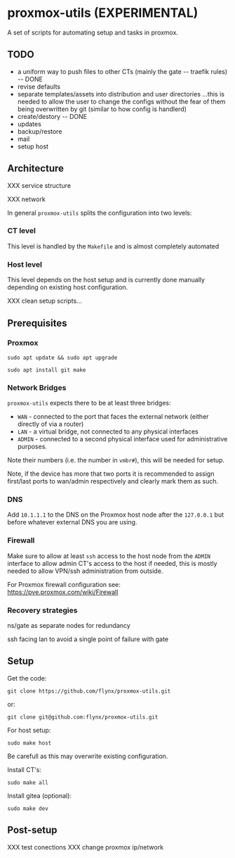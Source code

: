 # proxmox-utils (EXPERIMENTAL)

A set of scripts for automating setup and tasks in proxmox.

## TODO
- a uniform way to push files to other CTs (mainly the gate -- traefik rules) -- DONE
- revise defaults
- separate templates/assets into distribution and user directories
  ...this is needed to allow the user to change the configs without the 
  fear of them being overwritten by git (similar to how config is handlerd)
- create/destory -- DONE
- updates
- backup/restore
- mail
- setup host


## Architecture

XXX service structure

XXX network

In general `proxmox-utils` splits the configuration into two levels:


### CT level  

This level is handled by the `Makefile` and is almost completely automated


### Host level

This level depends on the host setup and is currently done manually 
depending on existing host configuration.

XXX clean setup scripts...
  


## Prerequisites

### Proxmox

```shell
sudo apt update && sudo apt upgrade
```

```shell
sudo apt install git make 
```


### Network Bridges

`proxmox-utils` expects there to be at least three bridges:
- `WAN` - connected to the port that faces the external network (either 
  directly of via a router)
- `LAN` - a virtual bridge, not connected to any physical interfaces
- `ADMIN` - connected to a second physical interface used for 
  administrative purposes.

Note their numbers (i.e. the number in `vmbr#`), this will be needed for 
setup.

Note, if the device has more that two ports it is recommended to assign 
first/last ports to wan/admin respectively and clearly mark them as such.


### DNS

Add `10.1.1.1` to the DNS on the Proxmox host node after the `127.0.0.1`
but before whatever external DNS you are using.


### Firewall

Make sure to allow at least `ssh` access to the host node from the `ADMIN` 
interface to allow admin CT's access to the host if needed, this is mostly
needed to allow VPN/ssh administration from outside.

For Proxmox firewall configuration see:
https://pve.proxmox.com/wiki/Firewall


### Recovery strategies

ns/gate as separate nodes for redundancy

ssh facing lan to avoid a single point of failure with gate



## Setup

Get the code:
```shell
git clone https://github.com/flynx/proxmox-utils.git
```
or:
```shell
git clone git@github.com:flynx/proxmox-utils.git
```


For host setup:
```shell
sudo make host
```

Be carefull as this may overwrite existing configuration.


Install CT's:
```shell
sudo make all
```


Install gitea (optional):
```shell
sudo make dev
```


## Post-setup

XXX test conections
XXX change proxmox ip/network




